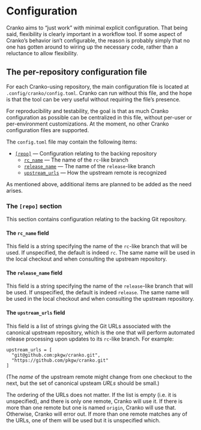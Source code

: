 # Configuration

Cranko aims to “just work” with minimal explicit configuration. That being said,
flexibility is clearly important in a workflow tool. If some aspect of Cranko’s
behavior isn’t configurable, the reason is probably simply that no one has
gotten around to wiring up the necessary code, rather than a reluctance to allow
flexibility.


## The per-repository configuration file

For each Cranko-using repository, the main configuration file is located at
`.config/cranko/config.toml`. Cranko can run without this file, and the hope is
that the tool can be very useful without requiring the file’s presence.

For reproducibility and testability, the goal is that as much Cranko
configuration as possible can be centralized in this file, without per-user or
per-environment customizations. At the moment, no other Cranko configuration
files are supported.

The `config.toml` file may contain the following items:

- [`[repo]`](#the-repo-section) — Configuration relating to the backing repository
  - [`rc_name`](#the-rc_name-field) — The name of the `rc`-like branch
  - [`release_name`](#the-release_name-field) — The name of the `release`-like branch
  - [`upstream_urls`](#the-upstream_urls-field) — How the upstream remote is recognized

As mentioned above, additional items are planned to be added as the need arises.

### The `[repo]` section

This section contains configuration relating to the backing Git repository.

#### The `rc_name` field

This field is a string specifying the name of the `rc`-like branch that will be
used. If unspecified, the default is indeed `rc`. The same name will be used in
the local checkout and when consulting the upstream repository.

#### The `release_name` field

This field is a string specifying the name of the `release`-like branch that
will be used. If unspecified, the default is indeed `release`. The same name
will be used in the local checkout and when consulting the upstream repository.

#### The `upstream_urls` field

This field is a list of strings giving the Git URLs associated with the
canonical upstream repository, which is the one that will perform automated
release processing upon updates to its `rc`-like branch. For example:

```
upstream_urls = [
  "git@github.com:pkgw/cranko.git",
  "https://github.com/pkgw/cranko.git"
]
```

(The *name* of the upstream remote might change from one checkout to the next,
but the set of canonical upsteam *URLs* should be small.)

The ordering of the URLs does not matter. If the list is empty (i.e. it is
unspecified), and there is only one remote, Cranko will use it. If there is more
than one remote but one is named `origin`, Cranko will use that. Otherwise,
Cranko will error out. If more than one remote matches any of the URLs, one of
them will be used but it is unspecified which.
